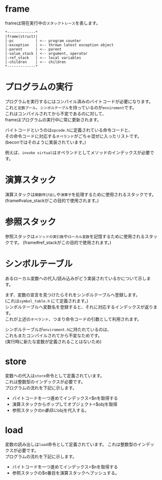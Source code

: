 # frame
frameは現在実行中の`スタックトレース`を表します。

````
*-------------*
|frame(struct)|
|-pc          | <-- program counter
|-exception   | <-- thrown latest exception object
|-parent      | <-- parent
|-value_stack | <-- argument, operator
|-ref_stack   | <-- local variables
|-children    | <-- children
*-------------*
````

# プログラムの実行
プログラムを実行するにはコンパイル済みのバイトコードが必要になります。  
これと`定数プール`、`シンボルテーブル`を持っているのが`enviroment`です。  
これはコンパイルされてから不変であるのに対して、  
frameはプログラムの実行中に常に更新されます。
  
バイトコードというのは`opcode.h`に定義されている命令コードと、  
その命令コードに対応する`オペランド`がごちゃ混ぜに入ったリストです。  
(beconではそのように実装されています。)  
  
例えば、`invoke virtual`はオペランドとしてメソッドのインデックスが必要です。  

# 演算スタック
演算スタックは`関数呼び出し`や`演算子`を処理するために使用されるスタックです。  
(frame#value_stackがこの目的で使用されます。)  

# 参照スタック
参照スタックは`メソッドの実引数`や`ローカル変数`を記憶するために使用されるスタックです。
(frame#ref_stackがこの目的で使用されます。)  

# シンボルテーブル
あるローカル変数への代入/読み込みがどう実装されているかについて示します。  
  
まず、変数の宣言を見つけたらそれをシンボルテーブルへ登録します。  
(これは`symbol_table.h` にて定義されます。)  
シンボルテーブルへ変数名を登録すると、それに対応するインデックスが返ります。  
これが上述の`オペランド`、つまり命令コードの引数として利用されます。  
  
シンボルテーブルが`enviroment.h`に持たれているのは、  
これもまたコンパイルされてから不変なためです。  
(実行時に新たな変数が定義されることはないため)

# store
変数への代入は`store`命令として定義されています。  
これは整数型のインデックスが必要です。  
プログラムの流れを下記に示します。  
- バイトコードを一つ進めてインデックス=$nを取得する
- 演算スタックからポップしてオブジェクト=$objを取得
- 参照スタックの$n番目に$objを代入する。

# load
変数の読み出しは`load`命令として定義されています。
これは整数型のインデックスが必要です。  
プログラムの流れを下記に示します。  
- バイトコードを一つ進めてインデックス=$nを取得する
- 参照スタックの$n番目を演算スタックへプッシュする。
